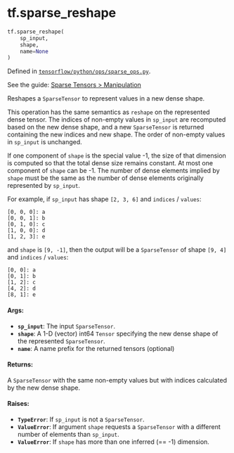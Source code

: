 <div itemscope itemtype="http://developers.google.com/ReferenceObject">
<meta itemprop="name" content="tf.sparse_reshape" />
</div>

# tf.sparse_reshape

``` python
tf.sparse_reshape(
    sp_input,
    shape,
    name=None
)
```



Defined in [`tensorflow/python/ops/sparse_ops.py`](https://www.tensorflow.org/code/tensorflow/python/ops/sparse_ops.py).

See the guide: [Sparse Tensors > Manipulation](../../../api_guides/python/sparse_ops.md#Manipulation)

Reshapes a `SparseTensor` to represent values in a new dense shape.

This operation has the same semantics as `reshape` on the represented dense
tensor.  The indices of non-empty values in `sp_input` are recomputed based
on the new dense shape, and a new `SparseTensor` is returned containing the
new indices and new shape.  The order of non-empty values in `sp_input` is
unchanged.

If one component of `shape` is the special value -1, the size of that
dimension is computed so that the total dense size remains constant.  At
most one component of `shape` can be -1.  The number of dense elements
implied by `shape` must be the same as the number of dense elements
originally represented by `sp_input`.

For example, if `sp_input` has shape `[2, 3, 6]` and `indices` / `values`:

    [0, 0, 0]: a
    [0, 0, 1]: b
    [0, 1, 0]: c
    [1, 0, 0]: d
    [1, 2, 3]: e

and `shape` is `[9, -1]`, then the output will be a `SparseTensor` of
shape `[9, 4]` and `indices` / `values`:

    [0, 0]: a
    [0, 1]: b
    [1, 2]: c
    [4, 2]: d
    [8, 1]: e

#### Args:

* <b>`sp_input`</b>: The input `SparseTensor`.
* <b>`shape`</b>: A 1-D (vector) int64 `Tensor` specifying the new dense shape of the
    represented `SparseTensor`.
* <b>`name`</b>: A name prefix for the returned tensors (optional)


#### Returns:

A `SparseTensor` with the same non-empty values but with indices calculated
by the new dense shape.


#### Raises:

* <b>`TypeError`</b>: If `sp_input` is not a `SparseTensor`.
* <b>`ValueError`</b>:  If argument `shape` requests a `SparseTensor` with a different
    number of elements than `sp_input`.
* <b>`ValueError`</b>:  If `shape` has more than one inferred (== -1) dimension.
